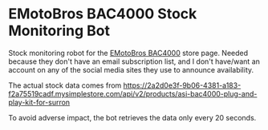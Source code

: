 # EMotoBros BAC4000 Stock Monitoring Bot

Stock monitoring robot for the [EMotoBros BAC4000](https://emotobros.com/products/ols/products/asi-bac4000-plug-and-play-kit-for-surron) store page. Needed because they don't have an
email subscription list, and I don't have/want an account on any of the social media sites
they use to announce availability.

The actual stock data comes from https://2a2d0e3f-9b06-4381-a183-f2a75519cadf.mysimplestore.com/api/v2/products/asi-bac4000-plug-and-play-kit-for-surron

To avoid adverse impact, the bot retrieves the data only every 20 seconds.